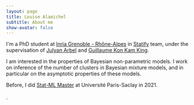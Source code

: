 ```yaml
---
layout: page
title: Louise Alamichel
subtitle: About me
show-avatar: false
---
```


I'm a PhD student at [Inria Grenoble - Rhône-Alpes](https://www.inria.fr/fr/centre-inria-grenoble-rhone-alpes) in [Statify](https://team.inria.fr/statify/) team, under the supervisation of [Julyan Arbel](https://www.julyanarbel.com/) and [Guillaume Kon Kam King](https://sites.google.com/site/guillaumekonkamking/).

I am interested in the properties of Bayesian non-parametric models. I work on inference of the number of clusters in Bayesian mixture models, and in particular on the asymptotic properties of these models.

Before, I did [Stat-ML Master](https://master-statml.imo.universite-paris-saclay.fr/) at Université Paris-Saclay in 2021.
\
\
.
